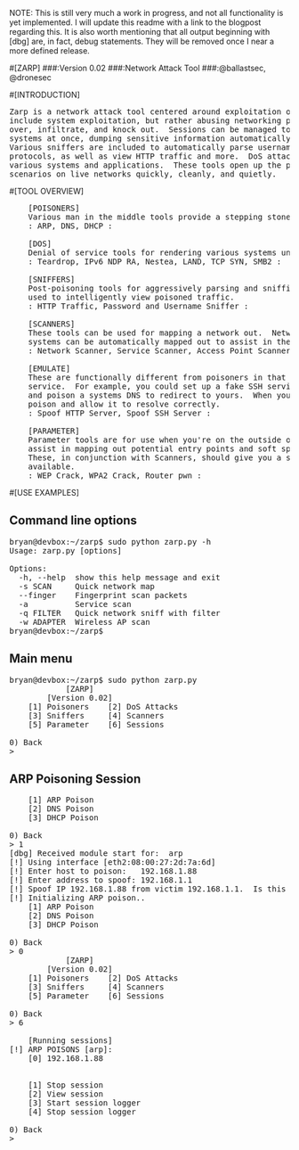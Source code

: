 NOTE: This is still very much a work in progress, and not all functionality is yet 
implemented.  I will update this readme with a link to the blogpost regarding this.
It is also worth mentioning that all output beginning with [dbg] are, in fact, 
debug statements.  They will be removed once I near a more defined release.

#[ZARP]
###:Version 0.02
###:Network Attack Tool
###:@ballastsec, @dronesec

#[INTRODUCTION]
<pre>
Zarp is a network attack tool centered around exploitation of local networks.  This does not 
include system exploitation, but rather abusing networking protocols and stacks to take 
over, infiltrate, and knock out.  Sessions can be managed to quickly poison and sniff multiple 
systems at once, dumping sensitive information automatically or to the attacker directly.  
Various sniffers are included to automatically parse usernames and passwords from various 
protocols, as well as view HTTP traffic and more.  DoS attacks are included to knock out 
various systems and applications.  These tools open up the possibility for very complex attack 
scenarios on live networks quickly, cleanly, and quietly.
</pre>
#[TOOL OVERVIEW] 
<pre>
	[POISONERS]
	Various man in the middle tools provide a stepping stone for more complex attacks.
	: ARP, DNS, DHCP :

	[DOS]
	Denial of service tools for rendering various systems unusable.
	: Teardrop, IPv6 NDP RA, Nestea, LAND, TCP SYN, SMB2 :

	[SNIFFERS]
	Post-poisoning tools for aggressively parsing and sniffing local traffic.  These are 
	used to intelligently view poisoned traffic.
	: HTTP Traffic, Password and Username Sniffer :

	[SCANNERS]
	These tools can be used for mapping a network out.  Network topography and service 
	systems can be automatically mapped out to assist in the planning of attacks.
	: Network Scanner, Service Scanner, Access Point Scanner :
	
	[EMULATE]
	These are functionally different from poisoners in that they provide a spoofed 
	service.  For example, you could set up a fake SSH service or a honeypot FTP server 
	and poison a systems DNS to redirect to yours.  When you get a hit, remove the DNS 
	poison and allow it to resolve correctly.
	: Spoof HTTP Server, Spoof SSH Server :
	
	[PARAMETER]
	Parameter tools are for use when you're on the outside of a network.  These will 
	assist in mapping out potential entry points and soft spots for vulnerabilities.  
	These, in conjunction with Scanners, should give you a solid picture of what's 
	available.  
	: WEP Crack, WPA2 Crack, Router pwn : 
</pre>
#[USE EXAMPLES]
## Command line options
<pre>
bryan@devbox:~/zarp$ sudo python zarp.py -h
Usage: zarp.py [options]

Options:
  -h, --help  show this help message and exit
  -s SCAN     Quick network map
  --finger    Fingerprint scan packets
  -a          Service scan
  -q FILTER   Quick network sniff with filter
  -w ADAPTER  Wireless AP scan
bryan@devbox:~/zarp$ 
</pre>
## Main menu
<pre>
bryan@devbox:~/zarp$ sudo python zarp.py
	        [ZARP]		
	    [Version 0.02]			
	[1] Poisoners 	 [2] DoS Attacks
	[3] Sniffers 	 [4] Scanners
	[5] Parameter 	 [6] Sessions

0) Back
> 
</pre>
## ARP Poisoning Session
<pre>
	[1] ARP Poison
	[2] DNS Poison
	[3] DHCP Poison

0) Back
> 1
[dbg] Received module start for:  arp
[!] Using interface [eth2:08:00:27:2d:7a:6d]
[!] Enter host to poison:	192.168.1.88
[!] Enter address to spoof:	192.168.1.1
[!] Spoof IP 192.168.1.88 from victim 192.168.1.1.  Is this correct? y
[!] Initializing ARP poison..
	[1] ARP Poison
	[2] DNS Poison
	[3] DHCP Poison

0) Back
> 0
	        [ZARP]		
	    [Version 0.02]			
	[1] Poisoners 	 [2] DoS Attacks
	[3] Sniffers 	 [4] Scanners
	[5] Parameter 	 [6] Sessions

0) Back
> 6

	[Running sessions]
[!] ARP POISONS [arp]:
	[0] 192.168.1.88


	[1] Stop session
	[2] View session
	[3] Start session logger
	[4] Stop session logger

0) Back
> 
</pre>
